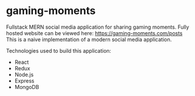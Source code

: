 # gaming-moments

Fullstack MERN social media application for sharing gaming moments. Fully hosted website can be viewed here: https://gaming-moments.com/posts
This is a naive implementation of a modern social media application.

Technologies used to build this application:

- React
- Redux
- Node.js
- Express
- MongoDB
